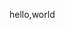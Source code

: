 hello,world

<!---
zxxrzz/zxxrzz is a ✨ special ✨ repository because its `README.md` (this file) appears on your GitHub profile.
You can click the Preview link to take a look at your changes.
--->
